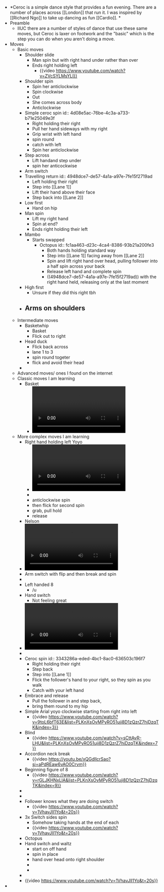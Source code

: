 - *Ceroc is a simple dance style that provides a fun evening. There are a number of places across [[London]] that run it. I was inspired by [[Richard Ngo]] to take up dancing as fun [[Cardio]]. *
- Preamble
	- IIUC there are a number of styles of dance that use these same moves, but Ceroc is laxer on footwork and the "basic" which is the step you can do when you aren't doing a move.
- Moves
	- Basic moves
		- Shoulder slide
			- Man spin but with right hand under rather than over
			- Ends right holding left
				- {{video https://www.youtube.com/watch?v=ZVcSYLMsYLI}}
		- Shoulder spin
			- Spin her anticlockwise
			- Spin clockwise
			- Out
			- She comes across body
			- Anticlockwise
		- Simple ceroc spin
		  id:: 4d08e5ac-76be-4c3a-a733-b71e25049e3f
			- Right holding their right
			- Pull her hand sideways with my right
			- Grip wrist with left hand
			- spin round
			- catch with left
			- Spin her anticlockwise
		- Step across
			- Lift handand step under
			- spin her anticockwise
		- Arm switch
		- Travelling return
		  id:: 4948dce7-de57-4a1a-a97e-7fe15f2719ad
			- Left holding their right
			- Step into [[Lane 1]]
			- Lift their hand above their face
			- Step back into [[Lane 2]]
		- Low first
			- Hand on hip
		- Man spin
			- Lift my right hand
			- Spin at end?
			- Ends right holding their left
		- Mambo
			- Starts swapped
				- Octopus
				  id:: fc1aa463-d23c-4ca4-8386-93b21a200fe3
					- Both hands holding standard way
					- Step into [[Lane 1]] facing away from [[Lane 2]]
					- Spin and lift right hand over head, pulling follower into a half spin across your back
					- Release left hand and complete spin
					- ((4948dce7-de57-4a1a-a97e-7fe15f2719ad)) with the right hand held, releasing only at the last moment
		- High first
			- Unsure if they did this right tbh
		- Arms on shoulders
			-
	- Intermediate moves
		- Basketwhip
			- Basket
			- Flick out to right
		- Head duck
			- Flick back across
			- lane 1 to 3
			- spin round togeter
			- flick and avoid their head
		-
	- Advanced moves/ ones I found on the internet
	- Classic moves I am learning
		- Basket
			- ![306b61e9-6227-463b-ad84-1046ea2a2764.MP4](../assets/306b61e9-6227-463b-ad84-1046ea2a2764_1699290043974_0.MP4)
	- More complex moves I am learning
		- Right hand holding left Yoyo
			- ![IMG_7571.MOV](../assets/IMG_7571_1699290494003_0.MOV)
			-
			- anticlockwise spin
			- then flick for second spin
			- grab, pull hold
			- release
		- Nelson
		- ![498c4767-f9e0-4a71-bd63-2d60248216cb.MP4](../assets/498c4767-f9e0-4a71-bd63-2d60248216cb_1699290051237_0.MP4)
		- Arm switch with flip and then break and spin
		-
		- Left handed 8
			- /u
		- Hand switch
			- Not feeling great
		- ![IMG_7536.MOV](../assets/IMG_7536_1699290657992_0.MOV)
		-
		- Ceroc spin
		  id:: 3343286a-eded-4bc1-8ac0-636503c196f7
			- Right holding their right
			- Step back
			- Step into [[Lane 1]]
			- Flick the follower's hand to your right, so they spin as you walk
			- Catch with your left hand
		- Embrace and release
			- Pull the follower in and step back,
			- bring them round to my hip
		- Simple Arial yoyo clockwise starting from right into left
			- {{video https://www.youtube.com/watch?v=9toL6bfT63E&list=PLKnXsOvMPyRO51uji8D1zQzrZ7hjDzqTK&index=3}}
		- Blind
			- {{video https://www.youtube.com/watch?v=sCttAvR-LHU&list=PLKnXsOvMPyRO51uji8D1zQzrZ7hjDzqTK&index=7}}
		- Accordion neck break
			- {{video https://youtu.be/xQGdllcrSao?si=aPdREaw6vAO0Crvm}}
		- Beginning figure of 8
			- {{video https://www.youtube.com/watch?v=rGLJKHNxLlA&list=PLKnXsOvMPyRO51uji8D1zQzrZ7hjDzqTK&index=9}}
		-
		-
		- Follower knows what they are doing switch
			- {{video https://www.youtube.com/watch?v=1VhavJlI1Yo&t=20s}}
		- 3x Switch sides spin
			- Somehow taking hands at the end of each
			- {{video https://www.youtube.com/watch?v=1VhavJlI1Yo&t=20s}}
		- Octopus
		- Hand switch and waltz
			- start on off hand
			- spin in place
			- hand over head onto right shoulder
			-
			-
		-
		- {{video https://www.youtube.com/watch?v=1VhavJlI1Yo&t=20s}}
-